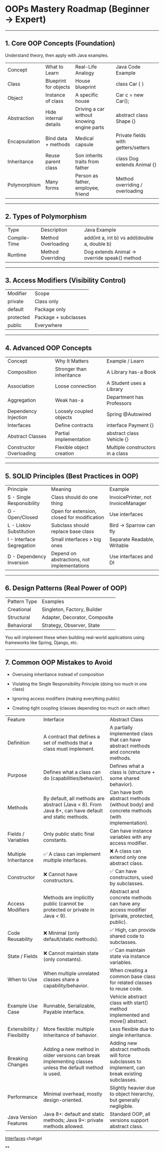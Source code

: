 

# OOPs Mastery Roadmap (Beginner → Expert)

---

## 1. Core OOP Concepts (Foundation)

Understand theory, then apply with Java examples.

|   |   |   |   |
|---|---|---|---|
|Concept|What to Learn|Real-Life Analogy|Java Code Example|
|Class|Blueprint for objects|House blueprint|class Car { }|
|Object|Instance of class|A specific house|Car c = new Car();|
|Abstraction|Hide internal details|Driving a car without knowing engine parts|abstract class Shape {}|
|Encapsulation|Bind data + methods|Medical capsule|Private fields with getters/setters|
|Inheritance|Reuse parent class|Son inherits traits from father|class Dog extends Animal {}|
|Polymorphism|Many forms|Person as father, employee, friend|Method overriding / overloading|

---

## 2. Types of Polymorphism

|   |   |   |
|---|---|---|
|Type|Description|Java Example|
|Compile-Time|Method Overloading|add(int a, int b) vs add(double a, double b)|
|Runtime|Method Overriding|Dog extends Animal → override speak() method|

---

## 3. Access Modifiers (Visibility Control)

|   |   |
|---|---|
|Modifier|Scope|
|private|Class only|
|default|Package only|
|protected|Package + subclasses|
|public|Everywhere|

---

## 4. Advanced OOP Concepts

|   |   |   |
|---|---|---|
|Concept|Why It Matters|Example / Learn|
|Composition|Stronger than inheritance|A Library has-a Book|
|Association|Loose connection|A Student uses a Library|
|Aggregation|Weak has-a|Department has Professors|
|Dependency Injection|Loosely coupled objects|Spring @Autowired|
|Interfaces|Define contracts|interface Payment {}|
|Abstract Classes|Partial implementation|abstract class Vehicle {}|
|Constructor Overloading|Flexible object creation|Multiple constructors in a class|

---

## 5. SOLID Principles (Best Practices in OOP)

|   |   |   |
|---|---|---|
|Principle|Meaning|Example|
|S - Single Responsibility|Class should do one thing|InvoicePrinter, not InvoiceManager|
|O - Open/Closed|Open for extension, closed for modification|Use interfaces|
|L - Liskov Substitution|Subclass should replace base class|Bird → Sparrow can fly|
|I - Interface Segregation|Small interfaces > big ones|Separate Readable, Writable|
|D - Dependency Inversion|Depend on abstractions, not implementations|Use interfaces and DI|

---

## 6. Design Patterns (Real Power of OOP)

|   |   |
|---|---|
|Pattern Type|Examples|
|Creational|Singleton, Factory, Builder|
|Structural|Adapter, Decorator, Composite|
|Behavioral|Strategy, Observer, State|

You will implement these when building real-world applications using frameworks like Spring, Django, etc.

---

## 7. Common OOP Mistakes to Avoid

- Overusing inheritance instead of composition  
      
    
- Violating the Single Responsibility Principle (doing too much in one class)  
      
    
- Ignoring access modifiers (making everything public)  
      
    
- Creating tight coupling (classes depending too much on each other)  
      
    

  
  
  
  
  
  
  
  

|   |   |   |
|---|---|---|
|Feature|Interface|Abstract Class|
|Definition|A contract that defines a set of methods that a class must implement.|A partially implemented class that can have abstract methods and concrete methods.|
|Purpose|Defines what a class can do (capabilities/behavior).|Defines what a class is (structure + some shared behavior).|
|Methods|By default, all methods are abstract (Java < 8). From Java 8+, can have default and static methods.|Can have both abstract methods (without body) and concrete methods (with implementation).|
|Fields / Variables|Only public static final constants.|Can have instance variables with any access modifier.|
|Multiple Inheritance|✅ A class can implement multiple interfaces.|❌ A class can extend only one abstract class.|
|Constructor|❌ Cannot have constructors.|✅ Can have constructors, used by subclasses.|
|Access Modifiers|Methods are implicitly public (cannot be protected or private in Java < 9).|Abstract and concrete methods can have any access modifier (private, protected, public).|
|Code Reusability|❌ Minimal (only default/static methods).|✅ High, can provide shared code to subclasses.|
|State / Fields|❌ Cannot maintain state (only constants).|✅ Can maintain state via instance variables.|
|When to Use|When multiple unrelated classes share a capability/behavior.|When creating a common base class for related classes to reuse code.|
|Example Use Case|Runnable, Serializable, Payable interface.|Vehicle abstract class with start() method implemented and move() abstract.|
|Extensibility / Flexibility|More flexible: multiple inheritance of behavior.|Less flexible due to single inheritance.|
|Breaking Changes|Adding a new method in older versions can break implementing classes unless the default method is used.|Adding new abstract methods will force subclasses to implement, can break existing subclasses.|
|Performance|Minimal overhead, mostly design-oriented.|Slightly heavier due to object hierarchy, but generally negligible.|
|Java Version Features|Java 8+: default and static methods; Java 9+: private methods allowed.|Standard OOP, all versions support abstract class.|

[Interfaces](https://chatgpt.com/share/68aa9e15-d754-8012-b900-ab40110ec154) chatgpt

  
**